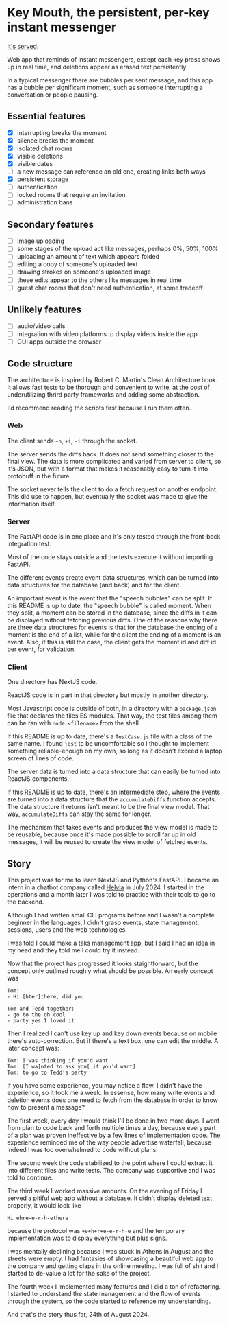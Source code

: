 
# Key Mouth, the persistent, per-key instant messenger

[It's served.](https://theodoros-d-alenas.site/key-mouth/)

Web app that reminds of instant messengers,
except each key press shows up in real time,
and deletions appear as erased text persistently.

In a typical messenger there are bubbles per sent message,
and this app has a bubble per significant moment,
such as someone interrupting a conversation or people pausing.

## Essential features

- [x] interrupting breaks the moment
- [x] silence breaks the moment
- [x] isolated chat rooms
- [x] visible deletions
- [x] visible dates
- [ ] a new message can reference an old one, creating links both ways
- [x] persistent storage
- [ ] authentication
- [ ] locked rooms that require an invitation
- [ ] administration bans

## Secondary features

- [ ] image uploading
- [ ] some stages of the upload act like messages, perhaps 0%, 50%, 100%
- [ ] uploading an amount of text which appears folded
- [ ] editing a copy of someone's uploaded text
- [ ] drawing strokes on someone's uploaded image
- [ ] these edits appear to the others like messages in real time
- [ ] guest chat rooms that don't need authentication, at some tradeoff

## Unlikely features

- [ ] audio/video calls
- [ ] integration with video platforms to display videos inside the app
- [ ] GUI apps outside the browser

## Code structure

The architecture is inspired by
Robert C. Martin's Clean Architecture book.
It allows fast tests to be thorough and convenient to write,
at the cost of underutilizing thrird party frameworks
and adding some abstraction.

I'd recommend reading the scripts first
because I run them often.

### Web

The client sends `+h`, `+i`, `-i` through the socket.

The server sends the diffs back.
It does not send something closer to the final view.
The data is more complicated and varied from server to client,
so it's JSON,
but with a format that makes it reasonably easy
to turn it into protobuff in the future.

The socket never tells the client to do a fetch request
on another endpoint.
This did use to happen,
but eventually the socket was made to give the information itself.

### Server

The FastAPI code is in one place
and it's only tested through the front-back integration test.

Most of the code stays outside and
the tests execute it without importing FastAPI.

The different events create event data structures,
which can be turned into
data structures for the database (and back)
and for the client.

An important event is the event that the "speech bubbles" can be split.
If this README is up to date, the "speech bubble" is called moment.
When they split, a moment can be stored in the database,
since the diffs in it can be displayed
without fetching previous diffs.
One of the reasons why there are three data structures for events
is that for the database the ending of a moment is the end of a list,
while for the client the ending of a moment is an event.
Also, if this is still the case,
the client gets the moment id and diff id per event, for validation.

### Client

One directory has NextJS code.

ReactJS code is in part in that directory
but mostly in another directory.

Most Javascript code is outside of both,
in a directory with a `package.json` file
that declares the files ES modules.
That way, the test files among them can be ran with
`node <filename>` from the shell.

If this README is up to date,
there's a `TestCase.js` file with a class of the same name.
I found `jest` to be uncomfortable so I thought to implement
something reliable-enough on my own,
so long as it doesn't exceed a laptop screen of lines of code.

The server data is turned into a data structure
that can easily be turned into ReactJS components.

If this README is up to date, there's an intermediate step,
where the events are turned into a data structure
that the `accumulateDiffs` function accepts.
The data structure it returns isn't meant to be the final view model.
That way, `accumulateDiffs` can stay the same for longer.

The mechanism that takes events and produces the view model
is made to be reusable,
because once it's made possible to scroll far up in old messages,
it will be reused to create the view model of fetched events.

## Story

This project was for me to learn NextJS and Python's FastAPI.
I became an intern
in a chatbot company called [Helvia](https://helvia.ai)
in July 2024.
I started in the operations and a month later
I was told to practice with their tools to go to the backend.

Although I had written small CLI programs before
and I wasn't a complete beginner in the languages,
I didn't grasp events, state management, sessions, users
and the web technologies.

I was told I could make a taks management app,
but I said I had an idea in my head
and they told me I could try it instead.

Now that the project has progressed it looks staightforward,
but the concept only outlined roughly what should be possible.
An early concept was

```
Tom:
- Hi [hter]there, did you

Tom and Tedd together:
- go to the oh cool
- party yes I loved it
```

Then I realized I can't use key up and key down events
because on mobile there's auto-correction.
But if there's a text box, one can edit the middle.
A later concept was:

```
Tom: I was thinking if you'd want
Tom: [I wa]nted to ask you[ if you'd want]
Tom: to go to Tedd's party
```

If you have some experience, you may notice a flaw.
I didn't have the experience, so it took me a week.
In essense, how many write events and deletion events
does one need to fetch from the database
in order to know how to present a message?

The first week, every day I would think I'll be done in two more days.
I went from plan to code back and forth multiple times a day,
because every part of a plan
was proven ineffective by a few lines of implementation code.
The experience reminded me of the way people advertise waterfall,
because indeed I was too overwhelmed to code without plans.

The second week
the code stabilized to the point where
I could extract it into different files
and write tests.
The company was supportive and I was told to continue.

The third week I worked massive amounts.
On the evening of Friday I served a pitiful web app
without a database.
It didn't display deleted text properly,
it would look like

```
Hi ehre-e-r-h-ethere
```

because the protocol was `+e+h+r+e-e-r-h-e`
and the temporary implementation
was to display everything but plus signs.

I was mentally declining because I was stuck in Athens in August
and the streets were empty.
I had fantasies of showcasing a beautiful web app
to the company and getting claps in the online meeting.
I was full of shit
and I started to de-value a lot for the sake of the project.

The fourth week I implemented many features
and I did a ton of refactoring.
I started to understand the state management and the flow of events
through the system,
so the code started to reference my understanding.

And that's the story thus far,
24th of August 2024.
